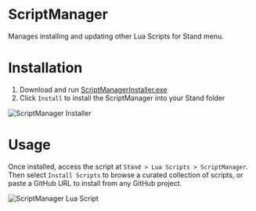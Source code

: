 # ScriptManager

Manages installing and updating other Lua Scripts for Stand menu.

# Installation

1. Download and run [ScriptManagerInstaller.exe](https://github.com/hexarobi/stand-lua-scriptmanager/raw/main/ScriptManagerInstaller.exe)
2. Click `Install` to install the ScriptManager into your Stand folder

![ScriptManager Installer](https://raw.githubusercontent.com/hexarobi/stand-lua-scriptmanager/main/docs/script_manager_install_screen.png)

# Usage

Once installed, access the script at `Stand > Lua Scripts > ScriptManager`.
Then select `Install Scripts` to browse a curated collection of scripts, or paste a GitHub URL to install from any GitHub project.

![ScriptManager Lua Script](https://raw.githubusercontent.com/hexarobi/stand-lua-scriptmanager/main/docs/script_manager_stand_menu.png)
